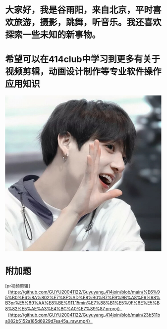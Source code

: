 # 大家好，我是谷雨阳，来自北京，平时喜欢旅游，摄影，跳舞，听音乐。我还喜欢探索一些未知的新事物。
# 希望可以在414club中学习到更多有关于视频剪辑，动画设计制作等专业软件操作应用知识
![linear](https://github.com/GUYU20041122/Guyuyang_414join/blob/main/%E5%BE%AE%E4%BF%A1%E5%9B%BE%E7%89%87_20230928141626.jpg)
# 附加题
[pr视频剪辑]（https://github.com/GUYU20041122/Guyuyang_414join/blob/main/%E6%95%B0%E6%8A%802%E7%8F%AD%E8%B0%B7%E9%9B%A8%E9%98%B3pr%E5%89%AA%E8%BE%911.15min%E7%88%B1%E5%9F%8E%E5%B8%82%E5%AE%A3%E4%BC%A0%E7%89%87.prproj）
（https://github.com/GUYU20041122/Guyuyang_414join/blob/main/23b511ba082b5152a185d6929d7ea45a_raw.mp4）

